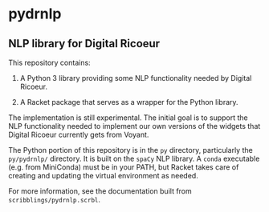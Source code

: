 # pydrnlp #
## NLP library for Digital Ricoeur ##

This repository contains:

1. A Python 3 library providing some NLP functionality needed
   by Digital Ricoeur.

2. A Racket package that serves as a wrapper for the Python library.

The implementation is still experimental.
The initial goal is to support the NLP functionality needed
to implement our own versions of the widgets that
Digital Ricoeur currently gets from Voyant.

The Python portion of this repository is in the `py` directory,
particularly the `py/pydrnlp/` directory.
It is built on the `spaCy` NLP library.
A `conda` executable (e.g. from MiniConda) must be in your PATH,
but Racket takes care of creating and updating the virtual
environment as needed.

For more information, see the documentation built from
`scribblings/pydrnlp.scrbl`.


